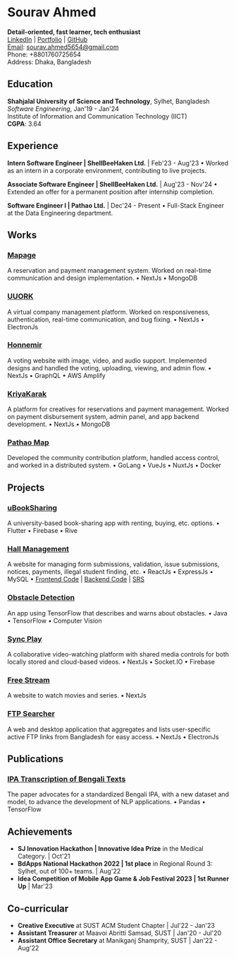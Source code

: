 # Sourav Ahmed

**Detail-oriented, fast learner, tech enthusiast**  
[LinkedIn](https://www.linkedin.com/in/sourav-ahmed/) | [Portfolio](https://sourav9063.github.io/) | [GitHub](https://github.com/Sourav9063)  
[Email](mailto:sourav.ahmed5654@gmail.com): sourav.ahmed5654@gmail.com  
Phone: +8801760725654  
Address: Dhaka, Bangladesh

## Education

**Shahjalal University of Science and Technology**, Sylhet, Bangladesh  
_Software Engineering_, Jan'19 - Jan'24  
Institute of Information and Communication Technology (IICT)  
**CGPA**: 3.64

## Experience

**Intern Software Engineer | ShellBeeHaken Ltd.** | Feb'23 - Aug'23
• Worked as an intern in a corporate environment, contributing to live projects.

**Associate Software Engineer | ShellBeeHaken Ltd.** | Aug'23 - Nov'24
• Extended an offer for a permanent position after internship completion.

**Software Engineer I | Pathao Ltd.** | Dec'24 - Present
• Full-Stack Engineer at the Data Engineering department.

## Works


### [Mapage](https://mapage.net/stylist/landing-page)
A reservation and payment management system. Worked on real-time communication and design implementation.
• NextJs • MongoDB

### [UUORK](https://shellbeehaken.com/portfolio/8)
A virtual company management platform. Worked on responsiveness, authentication, real-time communication, and bug fixing.
• NextJs • ElectronJs

### [Honnemir](https://shellbeehaken.com/portfolio/6)
A voting website with image, video, and audio support. Implemented designs and handled the voting, uploading, viewing, and admin flow.
• NextJs • GraphQL • AWS Amplify

### [KriyaKarak](https://kriyakarak.com/)
A platform for creatives for reservations and payment management. Worked on payment disbursement system, admin panel, and app backend development.
• NextJs • MongoDB

### [Pathao Map](https://maps.pathao.io/)
Developed the community contribution platform, handled access control, and worked in a distributed system.
• GoLang • VueJs • NuxtJs • Docker

## Projects


### [uBookSharing](https://github.com/Sourav9063/uBookSharing)
A university-based book-sharing app with renting, buying, etc. options.
• Flutter • Firebase • Rive

### [Hall Management](https://sourav9063.github.io/hall_management_rf/)
A website for managing form submissions, validation, issue submissions, notices, payments, illegal student finding, etc.
• ReactJs • ExpressJs • MySQL
• [Frontend Code](https://github.com/Sourav9063/hall_management_rf) | [Backend Code](https://github.com/Sourav9063/Backend_hall_management) | [SRS](https://docs.google.com/document/d/1Sy9VO97rWJrOYCMgWRGJz4H2q3vJPSVCpLRm5AUOsO8/edit?usp=sharing)

### [Obstacle Detection](https://github.com/Sourav9063/obstacles_detection)
An app using TensorFlow that describes and warns about obstacles.
• Java • TensorFlow • Computer Vision

### [Sync Play](https://github.com/Sourav9063/watchtogether)
A collaborative video-watching platform with shared media controls for both locally stored and cloud-based videos.
• NextJs • Socket.IO • Firebase

### [Free Stream](https://syncplay.vercel.app/free-stream)
A website to watch movies and series.
• NextJs

### [FTP Searcher](https://searchftp.vercel.app/)
A web and desktop application that aggregates and lists user-specific active FTP links from Bangladesh for easy access.
• NextJs • ElectronJs

## Publications


### [IPA Transcription of Bengali Texts](https://arxiv.org/abs/2403.20084)
The paper advocates for a standardized Bengali IPA, with a new dataset and model, to advance the development of NLP applications.
• Pandas • TensorFlow

## Achievements

- **SJ Innovation Hackathon | Innovative Idea Prize** in the Medical Category. | Oct'21
- **BdApps National Hackathon 2022 | 1st place** in Regional Round 3: Sylhet, out of 100+ teams. | Aug'22
- **Idea Competition of Mobile App Game & Job Festival 2023 | 1st Runner Up** | Mar'23

## Co-curricular

- **Creative Executive** at SUST ACM Student Chapter | Jul'22 - Jan'23
- **Assistant Treasurer** at Maavoi Abritti Samsad, SUST | Jan'20 - Jul'20
- **Assistant Office Secretary** at Manikganj Shamprity, SUST | Jan'22 - Aug'22
